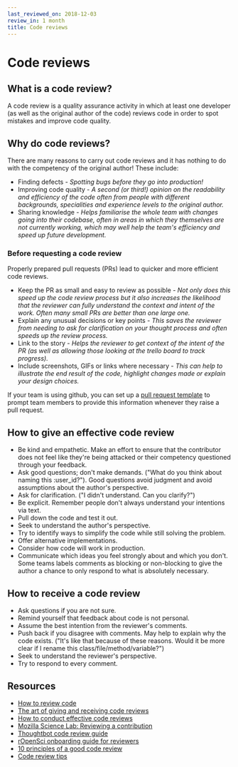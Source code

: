 ```yaml
---
last_reviewed_on: 2018-12-03
review_in: 1 month
title: Code reviews
---
```

# Code reviews

## What is a code review?

A code review is a quality assurance activity in which at least one developer
(as well as the original author of the code) reviews code in order to spot
mistakes and improve code quality.

## Why do code reviews?

There are many reasons to carry out code reviews and it has nothing to do with
the competency of the original author! These include:

  - Finding defects -
    _Spotting bugs before they go into production!_
  - Improving code quality -
    _A second (or third!) opinion on the readability and efficiency of the code
    often from people with different backgrounds, specialities and experience
    levels to the original author._
  - Sharing knowledge -
    _Helps familiarise the whole team with changes going into their codebase, often
    in areas in which they themselves are not currently working, which may well
    help the team's efficiency and speed up future development._

### Before requesting a code review

Properly prepared pull requests (PRs) lead to quicker and more efficient code
reviews.

  - Keep the PR as small and easy to review as possible -
    _Not only does this speed up the code review process but it also increases the
    likelihood that the reviewer can fully understand the context and intent of
    the work. Often many small PRs are better than one large one._
  - Explain any unusual decisions or key points -
    _This saves the reviewer from needing to ask for clarification on your
    thought process and often speeds up the review process._
  - Link to the story -
    _Helps the reviewer to get context of the intent of the PR (as well as
    allowing those looking at the trello board to track progress)._
  - Include screenshots, GIFs or links where necessary -
    _This can help to illustrate the end result of the code, highlight changes
    made or explain your design choices._

If your team is using github, you can set up a [pull request template](https://help.github.com/articles/creating-a-pull-request-template-for-your-repository/) to prompt team members to provide this information whenever they raise a pull request.

## How to give an effective code review

  - Be kind and empathetic. Make an effort to ensure that the contributor does
    not feel like they're being attacked or their competency questioned through
    your feedback.
  - Ask good questions; don't make demands. ("What do you think about naming this
    :user_id?"). Good questions avoid judgment and avoid assumptions about the
    author's perspective.
  - Ask for clarification. ("I didn't understand. Can you clarify?")
  - Be explicit. Remember people don't always understand your intentions via text.
  - Pull down the code and test it out.
  - Seek to understand the author's perspective.
  - Try to identify ways to simplify the code while still solving the problem.
  - Offer alternative implementations.
  - Consider how code will work in production.
  - Communicate which ideas you feel strongly about and which you don't. Some
    teams labels comments as blocking or non-blocking to give the author a chance
    to only respond to what is absolutely necessary.


## How to receive a code review

  - Ask questions if you are not sure.
  - Remind yourself that feedback about code is not personal.
  - Assume the best intention from the reviewer's comments.
  - Push back if you disagree with comments. May help to explain why the code
    exists. ("It's like that because of these reasons. Would it be more clear if
    I rename this class/file/method/variable?")
  - Seek to understand the reviewer's perspective.
  - Try to respond to every comment.

## Resources
- [How to review code](https://gds-way.cloudapps.digital/manuals/code-review-guidelines.html)
- [The art of giving and receiving code reviews](http://www.alexandra-hill.com/2018/06/25/the-art-of-giving-and-receiving-code-reviews/)
- [How to conduct effective code reviews](https://blog.digitalocean.com/how-to-conduct-effective-code-reviews/)
- [Mozilla Science Lab: Reviewing a contribution](https://mozillascience.github.io/codeReview/review.html)
- [Thoughtbot code review guide](https://github.com/thoughtbot/guides/tree/master/code-review)
- [rOpenSci onboarding guide for reviewers](https://ropensci.github.io/dev_guide/onboarding-guide-for-reviewers.html)
- [10 principles of a good code review](https://dev.to/codemouse92/10-principles-of-a-good-code-review-2eg)
- [Code review tips](https://rubygarage.org/blog/code-review-tips)
